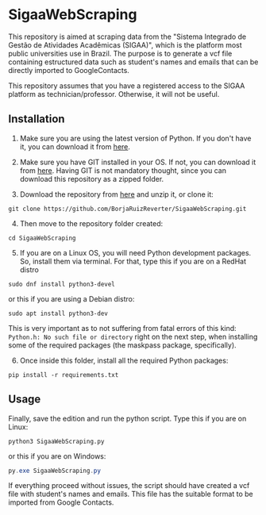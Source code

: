 # SigaaWebScraping
This repository is aimed at scraping data from the "Sistema Integrado de Gestão de Atividades Acadêmicas (SIGAA)", which is the platform most public universities use in Brazil. The purpose is to generate a vcf file containing estructured data such as student's names and emails that can be directly imported to GoogleContacts.

This repository assumes that you have a registered access to the SIGAA platform as technician/professor. Otherwise, it will not be useful.

## Installation
1. Make sure you are using the latest version of Python. If you don't have it, you can download it from [here](https://www.python.org/downloads/).

2. Make sure you have GIT installed in your OS. If not, you can download it from [here](https://git-scm.com/downloads). Having GIT is not mandatory thought, since you can download this repository as a zipped folder.

3. Download the repository from [here](https://github.com/BorjaRuizReverter/SigaaWebScraping/archive/refs/heads/main.zip) and unzip it, or clone it:
```Shell
git clone https://github.com/BorjaRuizReverter/SigaaWebScraping.git
```

4. Then move to the repository folder created:
```Shell
cd SigaaWebScraping
```

5. If you are on a Linux OS, you will need Python development packages. So, install them via terminal. For that, type this if you are on a RedHat distro
```Shell
sudo dnf install python3-devel
```
or this if you are using a Debian distro:
```Shell
sudo apt install python3-dev
```
This is very important as to not suffering from fatal errors of this kind: `Python.h: No such file or directory` right on the next step, when installing some of the required packages (the maskpass package, specifically).

6. Once inside this folder, install all the required Python packages:
```Shell
pip install -r requirements.txt
```

## Usage
Finally, save the edition and run the python script. Type this if you are on Linux:
```Shell
python3 SigaaWebScraping.py
```
or this if you are on Windows:
```Powershell
py.exe SigaaWebScraping.py
```

If everything proceed without issues, the script should have created a vcf file with student's names and emails. This file has the suitable format to be imported from Google Contacts.
